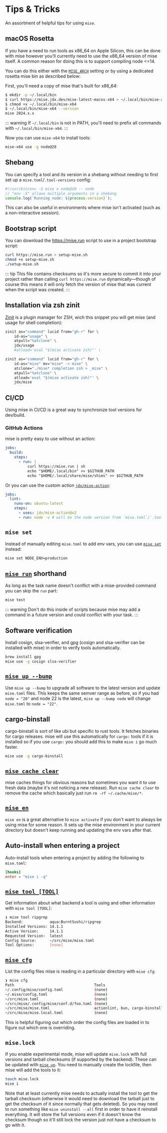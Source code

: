 # Tips & Tricks

An assortment of helpful tips for using `mise`.

## macOS Rosetta

If you have a need to run tools as x86_64 on Apple Silicon, this can be done with mise however you'll currently need to
use the x86_64 version of mise itself. A common reason for doing this is to support compiling node <=14.

You can do this either with the [`MISE_ARCH`](https://mise.jdx.dev/configuration/settings.html#arch) setting or by using
a dedicated rosetta mise bin as described below:

First, you'll need a copy of mise that's built for x86_64:

```sh
$ mkdir -p ~/.local/bin
$ curl https://mise.jdx.dev/mise-latest-macos-x64 > ~/.local/bin/mise-x64
$ chmod +x ~/.local/bin/mise-x64
$ ~/.local/bin/mise-x64 --version
mise 2024.x.x
```

::: warning If `~/.local/bin` is not in PATH, you'll need to prefix all commands with `~/.local/bin/mise-x64`. :::

Now you can use `mise-x64` to install tools:

```sh
mise-x64 use -g node@20
```

## Shebang

You can specify a tool and its version in a shebang without needing to first set up a `mise.toml`/`.tool-versions`
config:

```typescript
#!/usr/bin/env -S mise x node@20 -- node
// "env -S" allows multiple arguments in a shebang
console.log(`Running node: ${process.version}`);
```

This can also be useful in environments where mise isn't activated (such as a non-interactive session).

## Bootstrap script

You can download the <https://mise.run> script to use in a project bootstrap script:

```sh
curl https://mise.run > setup-mise.sh
chmod +x setup-mise.sh
./setup-mise.sh
```

::: tip This file contains checksums so it's more secure to commit it into your project rather than calling
`curl https://mise.run` dynamically—though of course this means it will only fetch the version of mise that was current
when the script was created. :::

## Installation via zsh zinit

[Zinit](https://github.com/zdharma-continuum/zinit) is a plugin manager for ZSH, wich this snippet you will get mise
(and usage for shell completion):

```sh
zinit as="command" lucid from="gh-r" for \
    id-as="usage" \
    atpull="%atclone" \
    jdx/usage
    #atload='eval "$(mise activate zsh)"' \

zinit as="command" lucid from="gh-r" for \
    id-as="mise" mv="mise* -> mise" \
    atclone="./mise* completion zsh > _mise" \
    atpull="%atclone" \
    atload='eval "$(mise activate zsh)"' \
    jdx/mise
```

## CI/CD

Using mise in CI/CD is a great way to synchronize tool versions for dev/build.

### GitHub Actions

mise is pretty easy to use without an action:

```yaml
jobs:
  build:
    steps:
      - run: |
          curl https://mise.run | sh
          echo "$HOME/.local/bin" >> $GITHUB_PATH
          echo "$HOME/.local/share/mise/shims" >> $GITHUB_PATH
```

Or you can use the custom action [`jdx/mise-action`](https://github.com/jdx/mise-action):

```yaml
jobs:
  lint:
    runs-on: ubuntu-latest
    steps:
      - uses: jdx/mise-action@v2
      - run: node -v # will be the node version from `mise.toml`/`.tool-versions`
```

## `mise set`

Instead of manually editing `mise.toml` to add env vars, you can use [`mise set`](/cli/set.html) instead:

```sh
mise set NODE_ENV=production
```

## [`mise run`](/cli/run.html) shorthand

As long as the task name doesn't conflict with a mise-provided command you can skip the `run` part:

```sh
mise test
```

::: warning Don't do this inside of scripts because mise may add a command in a future version and could conflict with
your task. :::

## Software verification

Install cosign, slsa-verifier, and gpg (cosign and slsa-verifier can be installed with mise) in order to verify tools
automatically.

```sh
brew install gpg
mise use -g cosign slsa-verifier
```

## [`mise up --bump`](/cli/upgrade.html)

Use `mise up --bump` to upgrade all software to the latest version and update `mise.toml` files. This keeps the same
semver range as before, so if you had `node = "20"` and node 22 is the latest, `mise up --bump node` will change
`mise.toml` to `node = "22"`.

## cargo-binstall

cargo-binstall is sort of like ubi but specific to rust tools. It fetches binaries for cargo releases. mise will use
this automatically for `cargo:` tools if it is installed so if you use `cargo:` you should add this to make `mise i` go
much faster.

```sh
mise use -g cargo-binstall
```

## [`mise cache clear`](/cli/cache.html)

mise caches things for obvious reasons but sometimes you want it to use fresh data (maybe it's not noticing a new
release). Run `mise cache clear` to remove the cache which basically just run `rm -rf ~/.cache/mise/*`.

## [`mise en`](/cli/en.html)

`mise en` is a great alternative to `mise activate` if you don't want to always be using mise for some reason. It sets
up the mise environment in your current directory but doesn't keep running and updating the env vars after that.

## Auto-install when entering a project

Auto-install tools when entering a project by adding the following to `mise.toml`:

```toml
[hooks]
enter = "mise i -q"
```

## [`mise tool [TOOL]`](/cli/tool.html)

Get information about what backend a tool is using and other information with `mise tool [TOOL]`:

```sh
❯ mise tool ripgrep
Backend:            aqua:BurntSushi/ripgrep
Installed Versions: 14.1.1
Active Version:     14.1.1
Requested Version:  latest
Config Source:      ~/src/mise/mise.toml
Tool Options:       [none]
```

## [`mise cfg`](/cli/config.html)

List the config files mise is reading in a particular directory with `mise cfg`:

```sh
❯ mise cfg
Path                                    Tools
~/.config/mise/config.toml              (none)
~/.mise/config.toml                     (none)
~/src/mise.toml                         (none)
~/src/mise/.config/mise/conf.d/foo.toml (none)
~/src/mise/mise.toml                    actionlint, bun, cargo-binstall, cargo:…
~/src/mise/mise.local.toml              (none)
```

This is helpful figuring out which order the config files are loaded in to figure out which one is overriding.

## `mise.lock`

If you enable experimental mode, mise will update `mise.lock` with full versions and tarball checksums (if supported by
the backend). These can be updated with [`mise up`](/cli/upgrade.html). You need to manually create the lockfile, then
mise will add the tools to it:

```sh
touch mise.lock
mise i
```

Note that at least currently mise needs to actually install the tool to get the tarball checksum (otherwise it would
need to download the tarball just to get the checksum of it since normally that gets deleted). So you may need to run
something like `mise uninstall --all` first in order to have it reinstall everything. It will store the full versions
even if it doesn't know the checksum though so it'll still lock the version just not have a checksum to go with it.
